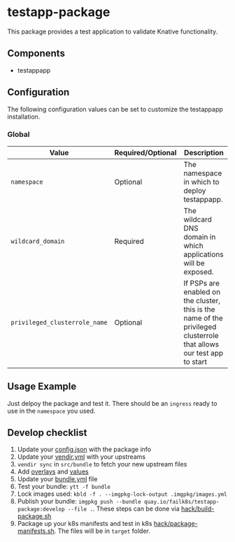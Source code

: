 # testapp-package

This package provides a test application to validate Knative functionality.

## Components

* testappapp

## Configuration

The following configuration values can be set to customize the testappapp installation.

### Global

| Value | Required/Optional | Description |
|-------|-------------------|-------------|
| `namespace` | Optional | The namespace in which to deploy testappapp. |
| `wildcard_domain` | Required | The wildcard DNS domain in which applications will be exposed.|
| `privileged_clusterrole_name` | Optional | If PSPs are enabled on the cluster, this is the name of the privileged clusterrole that allows our test app to start |


## Usage Example

Just delpoy the package and test it. There should be an `ingress` ready to use in the `namespace` you used. 

## Develop checklist

1. Update your [config.json](./config.json) with the package info
2. Update your [vendir.yml](./src/bundle/vendir.yml) with your upstreams
3. `vendir sync` in `src/bundle` to fetch your new upstream files
4. Add [overlays](./src/bundle/config/overlays/) and [values](./src/bundle/config/values.yaml)
5. Update your [bundle.yml](./src/bundle/.imgpkg/bundle.yml) file
6. Test your bundle: `ytt -f bundle`
7. Lock images used: `kbld -f . --imgpkg-lock-output .imgpkg/images.yml`
8. Publish your bundle: `imgpkg push --bundle quay.io/failk8s/testapp-package:develop --file .`. These steps can be done via [hack/build-package.sh](./hack/build-package.sh)
9. Package up your k8s manifests and test in k8s [hack/package-manifests.sh](./hack/package-manifests.sh). The files will be in `target` folder.
